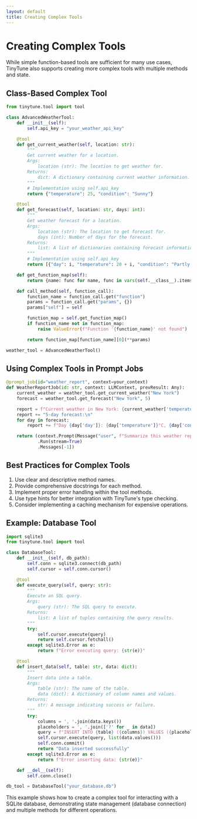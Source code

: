 ```yaml
---
layout: default
title: Creating Complex Tools
---
```


# Creating Complex Tools

While simple function-based tools are sufficient for many use cases, TinyTune also supports creating more complex tools with multiple methods and state.

## Class-Based Complex Tool

```python
from tinytune.tool import tool

class AdvancedWeatherTool:
    def __init__(self):
        self.api_key = "your_weather_api_key"

    @tool
    def get_current_weather(self, location: str):
        """
        Get current weather for a location.
        Args:
            location (str): The location to get weather for.
        Returns:
            dict: A dictionary containing current weather information.
        """
        # Implementation using self.api_key
        return {"temperature": 25, "condition": "Sunny"}

    @tool
    def get_forecast(self, location: str, days: int):
        """
        Get weather forecast for a location.
        Args:
            location (str): The location to get forecast for.
            days (int): Number of days for the forecast.
        Returns:
            list: A list of dictionaries containing forecast information.
        """
        # Implementation using self.api_key
        return [{"day": i, "temperature": 20 + i, "condition": "Partly Cloudy"} for i in range(days)]

    def get_function_map(self):
        return {name: func for name, func in vars(self.__class__).items() if isinstance(func, tuple)}

    def call_method(self, function_call):
        function_name = function_call.get("function")
        params = function_call.get("params", {})
        params["self"] = self

        function_map = self.get_function_map()
        if function_name not in function_map:
            raise ValueError(f"Function '{function_name}' not found")

        return function_map[function_name][0](**params)

weather_tool = AdvancedWeatherTool()
```

## Using Complex Tools in Prompt Jobs

```python
@prompt_job(id="weather_report", context=your_context)
def WeatherReportJob(id: str, context: LLMContext, prevResult: Any):
    current_weather = weather_tool.get_current_weather("New York")
    forecast = weather_tool.get_forecast("New York", 5)

    report = f"Current weather in New York: {current_weather['temperature']}°C, {current_weather['condition']}\n\n"
    report += "5-day forecast:\n"
    for day in forecast:
        report += f"Day {day['day']}: {day['temperature']}°C, {day['condition']}\n"

    return (context.Prompt(Message("user", f"Summarize this weather report:\n\n{report}"))
            .Run(stream=True)
            .Messages[-1])
```

## Best Practices for Complex Tools

1. Use clear and descriptive method names.
2. Provide comprehensive docstrings for each method.
3. Implement proper error handling within the tool methods.
4. Use type hints for better integration with TinyTune's type checking.
5. Consider implementing a caching mechanism for expensive operations.

## Example: Database Tool

```python
import sqlite3
from tinytune.tool import tool

class DatabaseTool:
    def __init__(self, db_path):
        self.conn = sqlite3.connect(db_path)
        self.cursor = self.conn.cursor()

    @tool
    def execute_query(self, query: str):
        """
        Execute an SQL query.
        Args:
            query (str): The SQL query to execute.
        Returns:
            list: A list of tuples containing the query results.
        """
        try:
            self.cursor.execute(query)
            return self.cursor.fetchall()
        except sqlite3.Error as e:
            return f"Error executing query: {str(e)}"

    @tool
    def insert_data(self, table: str, data: dict):
        """
        Insert data into a table.
        Args:
            table (str): The name of the table.
            data (dict): A dictionary of column names and values.
        Returns:
            str: A message indicating success or failure.
        """
        try:
            columns = ', '.join(data.keys())
            placeholders = ', '.join(['?' for _ in data])
            query = f"INSERT INTO {table} ({columns}) VALUES ({placeholders})"
            self.cursor.execute(query, list(data.values()))
            self.conn.commit()
            return "Data inserted successfully"
        except sqlite3.Error as e:
            return f"Error inserting data: {str(e)}"

    def __del__(self):
        self.conn.close()

db_tool = DatabaseTool("your_database.db")
```

This example shows how to create a complex tool for interacting with a SQLite database, demonstrating state management (database connection) and multiple methods for different operations.
